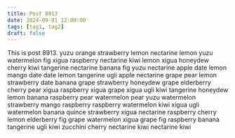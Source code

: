 ```yaml
---
title: Post 8913
date: 2024-09-01 12:00:00
tags: [tag1, tag2]
draft: false
---
```

This is post 8913.
yuzu
orange
strawberry
lemon
nectarine
lemon
yuzu
watermelon
fig
xigua
raspberry
nectarine
kiwi
lemon
xigua
honeydew
cherry
kiwi
tangerine
nectarine
banana
fig
yuzu
nectarine
apple
date
lemon
mango
date
date
lemon
tangerine
ugli
apple
nectarine
grape
pear
lemon
strawberry
date
banana
grape
strawberry
honeydew
grape
elderberry
cherry
pear
xigua
raspberry
xigua
grape
xigua
ugli
kiwi
tangerine
honeydew
lemon
banana
raspberry
pear
watermelon
pear
yuzu
watermelon
strawberry
mango
raspberry
raspberry
watermelon
kiwi
xigua
ugli
watermelon
banana
quince
strawberry
xigua
nectarine
raspberry
cherry
lemon
elderberry
fig
grape
watermelon
xigua
grape
fig
raspberry
banana
tangerine
ugli
kiwi
zucchini
cherry
nectarine
kiwi
nectarine
kiwi
